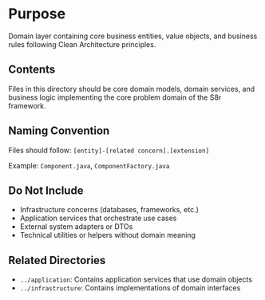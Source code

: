 # Purpose
Domain layer containing core business entities, value objects, and business rules following Clean Architecture principles.

## Contents
Files in this directory should be core domain models, domain services, and business logic implementing the core problem domain of the S8r framework.

## Naming Convention
Files should follow: `[entity]-[related concern].[extension]`

Example: `Component.java`, `ComponentFactory.java`

## Do Not Include
- Infrastructure concerns (databases, frameworks, etc.)
- Application services that orchestrate use cases
- External system adapters or DTOs
- Technical utilities or helpers without domain meaning

## Related Directories
- `../application`: Contains application services that use domain objects
- `../infrastructure`: Contains implementations of domain interfaces